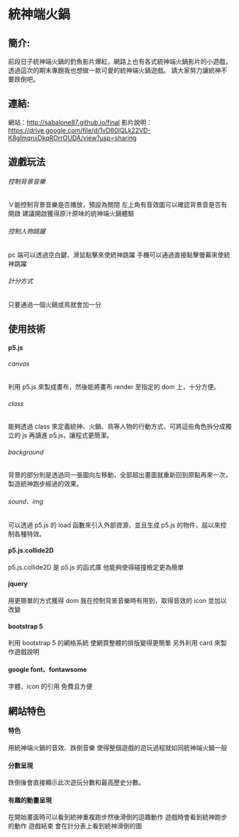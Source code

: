# 統神端火鍋

## 簡介:

前段日子統神端火鍋的釣魚影片爆紅，網路上也有各式統神端火鍋影片的小遊戲，透過這次的期末專題我也想做一款可愛的統神端火鍋遊戲。
請大家努力讓統神不要跌倒吧。

## 連結:

網站：http://sabalone87.github.io/final
影片說明：https://drive.google.com/file/d/1vD60IQLk22VD-K8glmqnxDkqROrrOUDA/view?usp=sharing

## 遊戲玩法

###### 控制背景音樂

Ｖ能控制背景音樂是否播放，預設為關閉
左上角有音效圖可以確認背景音是否有開啟
建議開啟獲得原汁原味的統神端火鍋體驗

###### 控制人物跳躍

pc 端可以透過空白鍵、滑鼠點擊來使統神跳躍
手機可以通過直接點擊螢幕來使統神跳躍

###### 計分方式

只要通過一個火鍋或鳥就會加一分

## 使用技術

#### p5.js

###### canvas

利用 p5.js 來製成畫布，然後能將畫布 render 至指定的 dom 上，十分方便。

###### class

能夠透過 class 來定義統神、火鍋、鳥等人物的行動方式，可將這些角色拆分成獨立的 js 再讀進 p5.js，讓程式更簡潔。

###### background

背景的部分則是透過同一張圖向左移動，全部超出畫面就重新回到原點再來一次，製造統神跑步經過的效果。

###### sound、img

可以透過 p5.js 的 load 函數來引入外部資源，並且生成 p5.js 的物件，屆以來控制各種特效。

#### p5.js.collide2D

p5.js.collide2D 是 p5.js 的函式庫 他能夠使得碰撞檢定更為簡單

#### jquery

用更簡單的方式獲得 dom 我在控制背景音樂時有用到，取得音效的 icon 並加以改變

#### bootstrap 5

利用 bootstrap 5 的網格系統 使網頁整體的排版變得更簡單 另外利用 card 來製作遊戲說明

#### google font、fontawsome

字體、icon 的引用 免費且方便

## 網站特色

#### 特色

用統神端火鍋的音效、跌倒音樂 使得整個遊戲的遊玩過程就如同統神端火鍋一般

#### 分數呈現

跌倒後會直接顯示此次遊玩分數和最高歷史分數。

#### 有趣的動畫呈現

在開始畫面時可以看到統神重複跑步然後滑倒的逗趣動作
遊戲時會看到統神跑步的動作
遊戲結束 會在計分表上看到統神滑倒的圖
